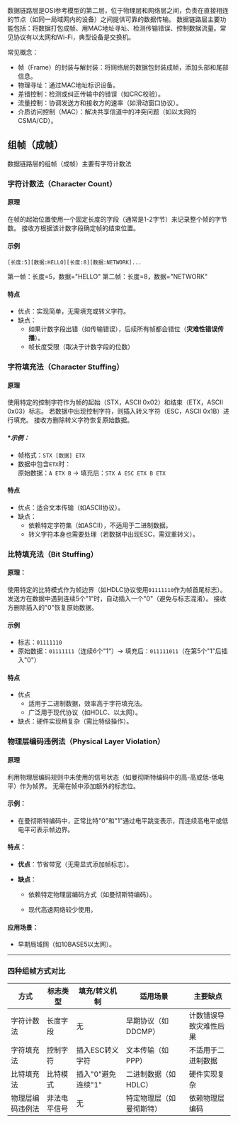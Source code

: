 数据链路层是OSI参考模型的第二层，位于物理层和网络层之间，负责在直接相连的节点（如同一局域网内的设备）之间提供可靠的数据传输。
数据链路层主要功能包括：将数据打包成帧、用MAC地址寻址、检测传输错误、控制数据流量。常见协议有以太网和Wi-Fi，典型设备是交换机。

常见概念：
- 帧（Frame）的封装与解封装：将网络层的数据包封装成帧，添加头部和尾部信息。
- 物理寻址：通过MAC地址标识设备。
- 差错控制：检测或纠正传输中的错误（如CRC校验）。
- 流量控制：协调发送方和接收方的速率（如滑动窗口协议）。
- 介质访问控制（MAC）：解决共享信道中的冲突问题（如以太网的CSMA/CD）。

## 组帧（成帧）
数据链路层的组帧（成帧）主要有字符计数法

### 字符计数法（Character Count）

#### 原理
在帧的起始位置使用一个固定长度的字段（通常是1-2字节）来记录整个帧的字节数。
接收方根据该计数字段确定帧的结束位置。

#### 示例
```text
[长度:5][数据:HELLO][长度:8][数据:NETWORK]...
```
第一帧：长度=5，数据="HELLO"
第二帧：长度=8，数据="NETWORK"

#### 特点
- 优点：实现简单，无需填充或转义字符。
- 缺点：
    - 如果计数字段出错（如传输错误），后续所有帧都会错位（**灾难性错误传播**）。
    - 帧长度受限（取决于计数字段的位数）

### 字符填充法（Character Stuffing）

#### 原理
使用特定的控制字符作为帧的起始（STX，ASCII 0x02）和结束（ETX，ASCII 0x03）标志。
若数据中出现控制字符，则插入转义字符（ESC，ASCII 0x1B）进行填充。
接收方删除转义字符恢复原始数据。
#### **示例：*
- 帧格式：`STX [数据] ETX`
- 数据中包含`ETX`时：  
    原始数据：`A ETX B` → 填充后：`STX A ESC ETX B ETX`

#### 特点
- 优点：适合文本传输（如ASCII协议）。
- 缺点：
    - 依赖特定字符集（如ASCII），不适用于二进制数据。
    - 转义字符本身也需要处理（若数据中出现ESC，需双重转义）。

### 比特填充法（Bit Stuffing）

#### 原理：
使用特定的比特模式作为帧边界（如HDLC协议使用`01111110`作为帧首尾标志）。
发送方在数据中遇到连续5个"1"时，自动插入一个"0"（避免与标志混淆）。
接收方删除插入的"0"恢复原始数据。

#### 示例
- 标志：`01111110`
- 原始数据：`01111111`（连续6个"1"）→ 填充后：`011111011`（在第5个"1"后插入"0"）
    
#### 特点
- 优点
    - 适用于二进制数据，效率高于字符填充法。
    - 广泛用于现代协议（如HDLC、以太网）。
- 缺点：硬件实现稍复杂（需比特级操作）。

### 物理层编码违例法（Physical Layer Violation）

#### 原理
利用物理层编码规则中未使用的信号状态（如曼彻斯特编码中的高-高或低-低电平）作为帧界。
无需在帧中添加额外的标志位。
#### **示例：**

- 在曼彻斯特编码中，正常比特"0"和"1"通过电平跳变表示，而连续高电平或低电平可表示帧边界。
    

#### **特点：**

- **优点**：节省带宽（无需显式添加帧标志）。
    
- **缺点**：
    
    - 依赖特定物理层编码方式（如曼彻斯特编码）。
        
    - 现代高速网络较少使用。
        

#### **应用场景：**

- 早期局域网（如10BASE5以太网）。
    

---

### **四种组帧方式对比**

|方式|标志类型|填充/转义机制|适用场景|主要缺点|
|---|---|---|---|---|
|字符计数法|长度字段|无|早期协议（如DDCMP）|计数错误导致灾难性后果|
|字符填充法|控制字符|插入ESC转义字符|文本传输（如PPP）|不适用于二进制数据|
|比特填充法|比特模式|插入"0"避免连续"1"|二进制数据（如HDLC）|硬件实现复杂|
|物理层编码违例法|非法电平信号|无|特定物理层（如曼彻斯特）|依赖物理层编码|